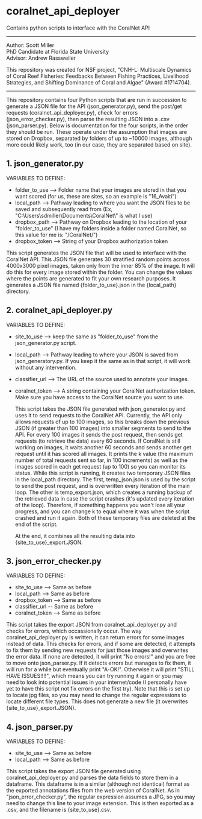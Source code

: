 # coralnet_api_deployer
Contains python scripts to interface with the CoralNet API
_______________________
Author: Scott Miller  
PhD Candidate at Florida State University  
Advisor: Andrew Rassweiler

This repository was created for NSF project, "CNH-L: Multiscale Dynamics of Coral Reef Fisheries: Feedbacks Between Fishing Practices, Livelihood Strategies, and Shifting Dominance of Coral and Algae" (Award #1714704).
_______________________
This repository contains four Python scripts that are run in succession to generate a JSON file for the API (json_generator.py), send the post/get requests (coralnet_api_deployer.py), check for errors (json_error_checker.py), then parse the resulting JSON into a .csv (json_parser.py).  Below is documentation for the four scripts, in the order they should be run.  These operate under the assumption that images are stored on Dropbox, separated by folders of up to ~10000 images, although more could likely work, too (in our case, they are separated based on site).

## 1. json_generator.py

  VARIABLES TO DEFINE:
  - folder_to_use --> Folder name that your images are stored in that you want scored (for us, these are sites, so an example is "16_Avaiti")
  - local_path --> Pathway leading to where you want the JSON files to be saved and subsequently read from (Ex, "C:\\Users\\sdmiller\\Documents\\CoralNet\\" is what I use)
  - dropbox_path -->  Pathway on Dropbox leading to the location of your "folder_to_use" (I have my folders inside a folder named CoralNet, so this value for me is: "/CoralNet/")
  - dropbox_token --> String of your Dropbox authorization token
  
  This script generates the JSON file that will be used to interface with the CoralNet API.  This JSON file generates 30 stratified random points across 4000x3000 pixel images, taken only from the inner 85% of the image.  It will do this for every image stored within the folder.  You can change the values where the points are generated to fit your own research purposes.  It generates a JSON file named {folder_to_use}.json in the {local_path} directory.

## 2. coralnet_api_deployer.py

  VARIABLES TO DEFINE:
  - site_to_use --> keep the same as "folder_to_use" from the json_generator.py script.
  - local_path --> Pathway leading to where your JSON is saved from json_generatory.py.  If you keep it the same as in that script, it will work without any intervention.
  - classifier_url --> The URL of the source used to annotate your images.
  - coralnet_token --> A string containing your CoralNet authorization token.  Make sure you have access to the CoralNet source you want to use.
  
    This script takes the JSON file generated with json_generator.py and uses it to send requests to the CoralNet API.  Currently, the API only allows requests of up to 100 images, so this breaks down the previous JSON (if greater than 100 images) into smaller segments to send to the API.  For every 100 images it sends the post request, then sends get requests (to retrieve the data) every 60 seconds.  If CoralNet is still working on images, it waits another 60 seconds and sends another get request until it has scored all images.  It prints the k value (the maximum number of total requests sent so far, in 100 increments) as well as the images scored in each get request (up to 100) so you can monitor its status.  While this script is running, it creates two temporary JSON files in the local_path directory.  The first, temp_json.json is used by the script to send the post request, and is overwritten every iteration of the main loop.  The other is temp_export.json, which creates a running backup of the retrieved data in case the script crashes (it's updated every iteration of the loop).  Therefore, if something happens you won't lose all your progress, and you can change k to equal where it was when the script crashed and run it again.  Both of these temporary files are deleted at the end of the script.
    
    At the end, it combines all the resulting data into {site_to_use}_export.JSON.  
    
  
## 3. json_error_checker.py

  VARIABLES TO DEFINE:
  - site_to_use --> Same as before
  - local_path --> Same as before
  - dropbox_token --> Same as before
  - classifier_url -- Same as before
  - coralnet_token --> Same as before
  
  This script takes the export JSON from coralnet_api_deployer.py and checks for errors, which occassionally occur.  The way coralnet_api_deployer.py is written, it can return errors for some images instead of data.  This checks for errors, and if some are detected, it attempts to fix them by sending new requests for just those images and overwrites the error data.  If none are detected, it will print "No errors!" and you are free to move onto json_parser.py.  If it detects errors but manages to fix them, it will run for a while but eventually print "A-OK!".  Otherwise it will print "STILL HAVE ISSUES!!!!", which means you can try running it again or you may need to look into potential issues in your internet/code (I personally have yet to have this script not fix errors on the first try).  Note that this is set up to locate jpg files, so you may need to change the regular expressions to locate different file types.  This does not generate a new file (it overwrites {site_to_use}_export.JSON).
  
## 4. json_parser.py

  VARIABLES TO DEFINE:
  - site_to_use --> Same as before
  - local_path --> Same as before
  
  This script takes the export JSON file generated using coralnet_api_deployer.py and parses the data fields to store them in a dataframe.  This dataframe is in a similar (although not identical) format as the exported annotations files from the web version of CoralNet.  As in "json_error_checker.py", the regular expression assumes a JPG, so you may need to change this line to your image extension.  This is then exported as a .csv, and the filename is {site_to_use}.csv.
